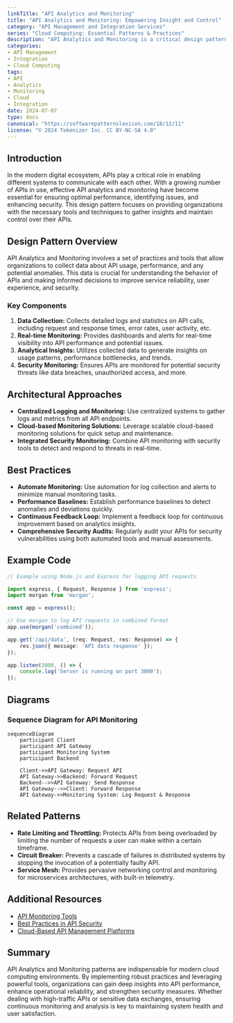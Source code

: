 ```yaml
---
linkTitle: "API Analytics and Monitoring"
title: "API Analytics and Monitoring: Empowering Insight and Control"
category: "API Management and Integration Services"
series: "Cloud Computing: Essential Patterns & Practices"
description: "API Analytics and Monitoring is a critical design pattern in cloud computing, providing organizations with the tools to track, analyze, and enhance the performance and security of their APIs. This pattern enables proactive management through insightful analytics and robust monitoring capabilities."
categories:
- API Management
- Integration
- Cloud Computing
tags:
- API
- Analytics
- Monitoring
- Cloud
- Integration
date: 2024-07-07
type: docs
canonical: "https://softwarepatternslexicon.com/18/12/11"
license: "© 2024 Tokenizer Inc. CC BY-NC-SA 4.0"
---
```


## Introduction

In the modern digital ecosystem, APIs play a critical role in enabling different systems to communicate with each other. With a growing number of APIs in use, effective API analytics and monitoring have become essential for ensuring optimal performance, identifying issues, and enhancing security. This design pattern focuses on providing organizations with the necessary tools and techniques to gather insights and maintain control over their APIs.

## Design Pattern Overview

API Analytics and Monitoring involves a set of practices and tools that allow organizations to collect data about API usage, performance, and any potential anomalies. This data is crucial for understanding the behavior of APIs and making informed decisions to improve service reliability, user experience, and security.

### Key Components

1. **Data Collection:** Collects detailed logs and statistics on API calls, including request and response times, error rates, user activity, etc.
2. **Real-time Monitoring:** Provides dashboards and alerts for real-time visibility into API performance and potential issues.
3. **Analytical Insights:** Utilizes collected data to generate insights on usage patterns, performance bottlenecks, and trends.
4. **Security Monitoring:** Ensures APIs are monitored for potential security threats like data breaches, unauthorized access, and more.

## Architectural Approaches

- **Centralized Logging and Monitoring:** Use centralized systems to gather logs and metrics from all API endpoints.
- **Cloud-based Monitoring Solutions:** Leverage scalable cloud-based monitoring solutions for quick setup and maintenance.
- **Integrated Security Monitoring:** Combine API monitoring with security tools to detect and respond to threats in real-time.

## Best Practices

- **Automate Monitoring:** Use automation for log collection and alerts to minimize manual monitoring tasks.
- **Performance Baselines:** Establish performance baselines to detect anomalies and deviations quickly.
- **Continuous Feedback Loop:** Implement a feedback loop for continuous improvement based on analytics insights.
- **Comprehensive Security Audits:** Regularly audit your APIs for security vulnerabilities using both automated tools and manual assessments.

## Example Code

```typescript
// Example using Node.js and Express for logging API requests

import express, { Request, Response } from 'express';
import morgan from 'morgan';

const app = express();

// Use morgan to log API requests in combined format
app.use(morgan('combined'));

app.get('/api/data', (req: Request, res: Response) => {
    res.json({ message: 'API data response' });
});

app.listen(3000, () => {
    console.log('Server is running on port 3000');
});
```

## Diagrams

### Sequence Diagram for API Monitoring

```mermaid
sequenceDiagram
    participant Client
    participant API Gateway
    participant Monitoring System
    participant Backend

    Client->>API Gateway: Request API
    API Gateway->>Backend: Forward Request
    Backend-->>API Gateway: Send Response
    API Gateway-->>Client: Forward Response
    API Gateway->>Monitoring System: Log Request & Response
```

## Related Patterns

- **Rate Limiting and Throttling:** Protects APIs from being overloaded by limiting the number of requests a user can make within a certain timeframe.
- **Circuit Breaker:** Prevents a cascade of failures in distributed systems by stopping the invocation of a potentially faulty API.
- **Service Mesh:** Provides pervasive networking control and monitoring for microservices architectures, with built-in telemetry.

## Additional Resources

- [API Monitoring Tools](https://apimonitoringtools.example.com)
- [Best Practices in API Security](https://apibestpractices.example.com)
- [Cloud-Based API Management Platforms](https://cloudapiplatforms.example.com)

## Summary

API Analytics and Monitoring patterns are indispensable for modern cloud computing environments. By implementing robust practices and leveraging powerful tools, organizations can gain deep insights into API performance, enhance operational reliability, and strengthen security measures. Whether dealing with high-traffic APIs or sensitive data exchanges, ensuring continuous monitoring and analysis is key to maintaining system health and user satisfaction.
